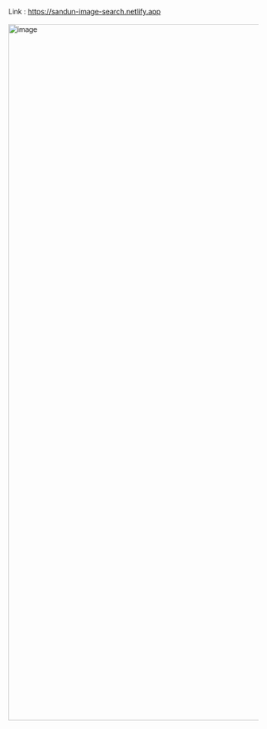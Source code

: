 Link : https://sandun-image-search.netlify.app
<br/>
<br/>
<img width="1400" alt="image" src="https://github.com/Sandunjayasekar/Image-search-engine/assets/73893725/42373038-adf9-4419-a4a3-ce10c2325cb3">
